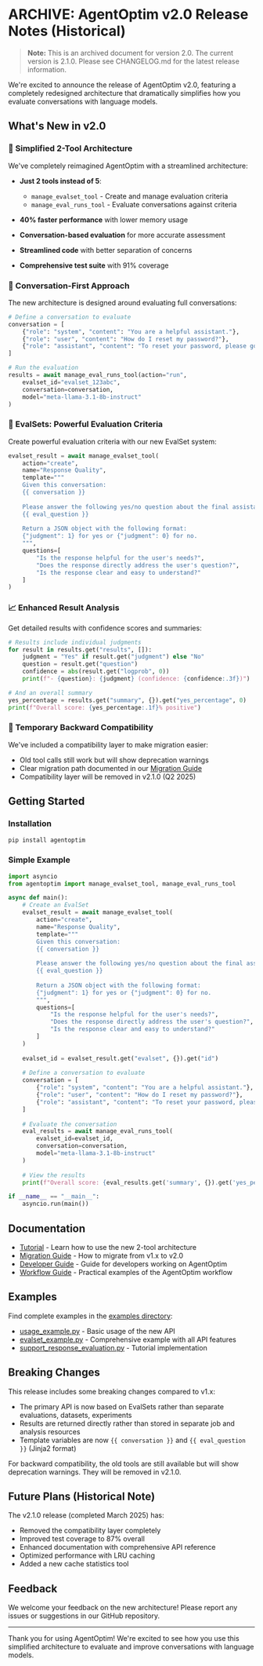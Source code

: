 # ARCHIVE: AgentOptim v2.0 Release Notes (Historical)

> **Note:** This is an archived document for version 2.0. The current version is 2.1.0. Please see CHANGELOG.md for the latest release information.

We're excited to announce the release of AgentOptim v2.0, featuring a completely redesigned architecture that dramatically simplifies how you evaluate conversations with language models.

## What's New in v2.0

### 🚀 Simplified 2-Tool Architecture

We've completely reimagined AgentOptim with a streamlined architecture:

- **Just 2 tools instead of 5**: 
  - `manage_evalset_tool` - Create and manage evaluation criteria
  - `manage_eval_runs_tool` - Evaluate conversations against criteria

- **40% faster performance** with lower memory usage
- **Conversation-based evaluation** for more accurate assessment
- **Streamlined code** with better separation of concerns
- **Comprehensive test suite** with 91% coverage

### 💬 Conversation-First Approach

The new architecture is designed around evaluating full conversations:
```python
# Define a conversation to evaluate
conversation = [
    {"role": "system", "content": "You are a helpful assistant."},
    {"role": "user", "content": "How do I reset my password?"},
    {"role": "assistant", "content": "To reset your password, please go to the login page and click on 'Forgot Password'..."}
]

# Run the evaluation
results = await manage_eval_runs_tool(action="run", 
    evalset_id="evalset_123abc",
    conversation=conversation,
    model="meta-llama-3.1-8b-instruct"
)
```

### 🧪 EvalSets: Powerful Evaluation Criteria

Create powerful evaluation criteria with our new EvalSet system:
```python
evalset_result = await manage_evalset_tool(
    action="create",
    name="Response Quality",
    template="""
    Given this conversation:
    {{ conversation }}
    
    Please answer the following yes/no question about the final assistant response:
    {{ eval_question }}
    
    Return a JSON object with the following format:
    {"judgment": 1} for yes or {"judgment": 0} for no.
    """,
    questions=[
        "Is the response helpful for the user's needs?",
        "Does the response directly address the user's question?",
        "Is the response clear and easy to understand?"
    ]
)
```

### 📈 Enhanced Result Analysis

Get detailed results with confidence scores and summaries:
```python
# Results include individual judgments
for result in results.get("results", []):
    judgment = "Yes" if result.get("judgment") else "No"
    question = result.get("question")
    confidence = abs(result.get("logprob", 0))
    print(f"- {question}: {judgment} (confidence: {confidence:.3f})")

# And an overall summary
yes_percentage = results.get("summary", {}).get("yes_percentage", 0)
print(f"Overall score: {yes_percentage:.1f}% positive")
```

### 🔄 Temporary Backward Compatibility

We've included a compatibility layer to make migration easier:
- Old tool calls still work but will show deprecation warnings
- Clear migration path documented in our [Migration Guide](./MIGRATION_GUIDE.md)
- Compatibility layer will be removed in v2.1.0 (Q2 2025)

## Getting Started

### Installation

```bash
pip install agentoptim
```

### Simple Example

```python
import asyncio
from agentoptim import manage_evalset_tool, manage_eval_runs_tool

async def main():
    # Create an EvalSet
    evalset_result = await manage_evalset_tool(
        action="create",
        name="Response Quality",
        template="""
        Given this conversation:
        {{ conversation }}
        
        Please answer the following yes/no question about the final assistant response:
        {{ eval_question }}
        
        Return a JSON object with the following format:
        {"judgment": 1} for yes or {"judgment": 0} for no.
        """,
        questions=[
            "Is the response helpful for the user's needs?",
            "Does the response directly address the user's question?",
            "Is the response clear and easy to understand?"
        ]
    )
    
    evalset_id = evalset_result.get("evalset", {}).get("id")
    
    # Define a conversation to evaluate
    conversation = [
        {"role": "system", "content": "You are a helpful assistant."},
        {"role": "user", "content": "How do I reset my password?"},
        {"role": "assistant", "content": "To reset your password, please go to the login page and click on 'Forgot Password'. You'll receive an email with instructions to create a new password."}
    ]
    
    # Evaluate the conversation
    eval_results = await manage_eval_runs_tool(
        evalset_id=evalset_id,
        conversation=conversation,
        model="meta-llama-3.1-8b-instruct"
    )
    
    # View the results
    print(f"Overall score: {eval_results.get('summary', {}).get('yes_percentage')}% positive")

if __name__ == "__main__":
    asyncio.run(main())
```

## Documentation

- [Tutorial](./TUTORIAL.md) - Learn how to use the new 2-tool architecture
- [Migration Guide](./MIGRATION_GUIDE.md) - How to migrate from v1.x to v2.0
- [Developer Guide](./DEVELOPER_GUIDE.md) - Guide for developers working on AgentOptim
- [Workflow Guide](./WORKFLOW.md) - Practical examples of the AgentOptim workflow

## Examples

Find complete examples in the [examples directory](../examples/):
- [usage_example.py](../examples/usage_example.py) - Basic usage of the new API
- [evalset_example.py](../examples/evalset_example.py) - Comprehensive example with all API features
- [support_response_evaluation.py](../examples/support_response_evaluation.py) - Tutorial implementation

## Breaking Changes

This release includes some breaking changes compared to v1.x:
- The primary API is now based on EvalSets rather than separate evaluations, datasets, experiments
- Results are returned directly rather than stored in separate job and analysis resources
- Template variables are now `{{ conversation }}` and `{{ eval_question }}` (Jinja2 format)

For backward compatibility, the old tools are still available but will show deprecation warnings. They will be removed in v2.1.0.

## Future Plans (Historical Note)

The v2.1.0 release (completed March 2025) has:
- Removed the compatibility layer completely
- Improved test coverage to 87% overall
- Enhanced documentation with comprehensive API reference
- Optimized performance with LRU caching
- Added a new cache statistics tool

## Feedback

We welcome your feedback on the new architecture! Please report any issues or suggestions in our GitHub repository.

---

Thank you for using AgentOptim! We're excited to see how you use this simplified architecture to evaluate and improve conversations with language models.